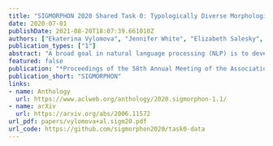 ```yaml
---
title: "SIGMORPHON 2020 Shared Task 0: Typologically Diverse Morphological Inflection"
date: 2020-07-01
publishDate: 2021-08-20T18:07:39.661010Z
authors: ["Ekaterina Vylomova", "Jennifer White", "Elizabeth Salesky", "Sabrina J. Mielke", "Shijie Wu", "Edoardo Maria Ponti", "Rowan Hall Maudslay", "Ran Zmigrod", "Josef Valvoda", "Svetlana Toldova", "Francis Tyers", "Elena Klyachko", "Ilya Yegorov", "Natalia Krizhanovsky", "Paula Czarnowska", "Irene Nikkarinen", "Andrew Krizhanovsky", "Tiago Pimentel", "Lucas Torroba Hennigen", "Christo Kirov", "Garrett Nicolai", "Adina Williams", "Antonios Anastasopoulos", "Hilaria Cruz", "Eleanor Chodroff", "Ryan Cotterell", "Miikka Silfverberg", "Mans Hulden"]
publication_types: ["1"]
abstract: "A broad goal in natural language processing (NLP) is to develop a system that has the capacity to process any natural language. Most systems, however, are developed using data from just one language such as English. The SIGMORPHON 2020 shared task on morphological reinflection aims to investigate systems’ ability to generalize across typologically distinct languages, many of which are low resource. Systems were developed using data from 45 languages and just 5 language families, fine-tuned with data from an additional 45 languages and 10 language families (13 in total), and evaluated on all 90 languages. A total of 22 systems (19 neural) from 10 teams were submitted to the task. All four winning systems were neural (two monolingual transformers and two massively multilingual RNN-based models with gated attention). Most teams demonstrate utility of data hallucination and augmentation, ensembles, and multilingual training for low-resource languages. Non-neural learners and manually designed grammars showed competitive and even superior performance on some languages (such as Ingrian, Tajik, Tagalog, Zarma, Lingala), especially with very limited data. Some language families (Afro-Asiatic, Niger-Congo, Turkic) were relatively easy for most systems and achieved over 90% mean accuracy while others were more challenging."
featured: false
publication: "*Proceedings of the 58th Annual Meeting of the Association for Computational Linguistics*"
publication_short: "SIGMORPHON"
links:
- name: Anthology
  url: https://www.aclweb.org/anthology/2020.sigmorphon-1.1/
- name: arXiv
  url: https://arxiv.org/abs/2006.11572
url_pdf: papers/vylomova+al.sigm20.pdf
url_code: https://github.com/sigmorphon2020/task0-data
---
```


